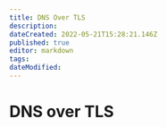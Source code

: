 ```yaml
---
title: DNS Over TLS
description: 
dateCreated: 2022-05-21T15:28:21.146Z
published: true
editor: markdown
tags: 
dateModified: 
---
```

# DNS over TLS